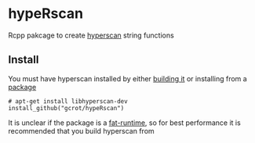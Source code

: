 # hypeRscan

Rcpp pakcage to create [hyperscan](https://www.google.com) string functions

## Install

You must have hyperscan installed by either [building it](https://intel.github.io/hyperscan/dev-reference/getting_started.html#very-quick-start) or installing from a [package](https://packages.ubuntu.com/bionic/libhyperscan-dev)

```
# apt-get install libhyperscan-dev
install_github("gcrot/hypeRscan")
```

It is unclear if the package is a [fat-runtime](https://intel.github.io/hyperscan/dev-reference/getting_started.html#fat-runtime), so for best performance it is recommended that you build hyperscan from 
